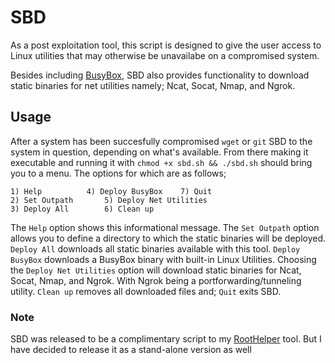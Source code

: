 # SBD
As a post exploitation tool, this script is designed to give the user access to Linux utilities that may otherwise be unavailabe on a compromised system.

Besides including [BusyBox](https://busybox.net/about.html), SBD also provides functionality to download static binaries for net utilities namely; Ncat, Socat, Nmap, and Ngrok.

## Usage

After a system has been succesfully compromised `wget` or `git` SBD to the system in question, depending on what's available. From there making it executable and running it with `chmod +x sbd.sh && ./sbd.sh` should bring you to a menu. The options for which are as follows;

```
1) Help			 4) Deploy BusyBox	  7) Quit
2) Set Outpath		 5) Deploy Net Utilities
3) Deploy All		 6) Clean up

```
The `Help` option shows this informational message. The `Set Outpath` option allows you to define a directory to which the static binaries will be deployed. `Deploy All` downloads all static binaries available with this tool. `Deploy BusyBox` downloads a BusyBox binary with built-in Linux Utilities. Choosing the `Deploy Net Utilities` option will download static binaries for Ncat, Socat, Nmap, and Ngrok. With Ngrok being a portforwarding/tunneling utility. `Clean up` removes all downloaded files and; `Quit` exits SBD.

### Note

SBD was released to be a complimentary script to my [RootHelper](https://github.com/NullArray/RootHelper) tool. But I have decided to release it as a stand-alone version as well
